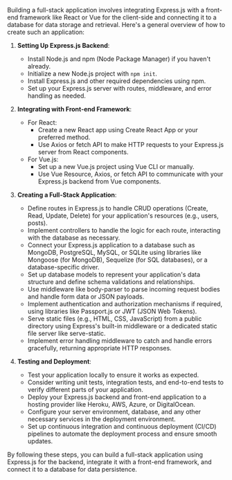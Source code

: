 Building a full-stack application involves integrating Express.js with a front-end framework like React or Vue for the client-side and connecting it to a database for data storage and retrieval. Here's a general overview of how to create such an application:

1. **Setting Up Express.js Backend**:
   - Install Node.js and npm (Node Package Manager) if you haven't already.
   - Initialize a new Node.js project with `npm init`.
   - Install Express.js and other required dependencies using npm.
   - Set up your Express.js server with routes, middleware, and error handling as needed.

2. **Integrating with Front-end Framework**:
   - For React:
     - Create a new React app using Create React App or your preferred method.
     - Use Axios or fetch API to make HTTP requests to your Express.js server from React components.
   - For Vue.js:
     - Set up a new Vue.js project using Vue CLI or manually.
     - Use Vue Resource, Axios, or fetch API to communicate with your Express.js backend from Vue components.

3. **Creating a Full-Stack Application**:
   - Define routes in Express.js to handle CRUD operations (Create, Read, Update, Delete) for your application's resources (e.g., users, posts).
   - Implement controllers to handle the logic for each route, interacting with the database as necessary.
   - Connect your Express.js application to a database such as MongoDB, PostgreSQL, MySQL, or SQLite using libraries like Mongoose (for MongoDB), Sequelize (for SQL databases), or a database-specific driver.
   - Set up database models to represent your application's data structure and define schema validations and relationships.
   - Use middleware like body-parser to parse incoming request bodies and handle form data or JSON payloads.
   - Implement authentication and authorization mechanisms if required, using libraries like Passport.js or JWT (JSON Web Tokens).
   - Serve static files (e.g., HTML, CSS, JavaScript) from a public directory using Express's built-in middleware or a dedicated static file server like serve-static.
   - Implement error handling middleware to catch and handle errors gracefully, returning appropriate HTTP responses.

4. **Testing and Deployment**:
   - Test your application locally to ensure it works as expected.
   - Consider writing unit tests, integration tests, and end-to-end tests to verify different parts of your application.
   - Deploy your Express.js backend and front-end application to a hosting provider like Heroku, AWS, Azure, or DigitalOcean.
   - Configure your server environment, database, and any other necessary services in the deployment environment.
   - Set up continuous integration and continuous deployment (CI/CD) pipelines to automate the deployment process and ensure smooth updates.

By following these steps, you can build a full-stack application using Express.js for the backend, integrate it with a front-end framework, and connect it to a database for data persistence.